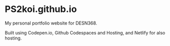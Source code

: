 # PS2koi.github.io
My personal portfolio website for DESN368.

Built using Codepen.io, Github Codespaces and Hosting, and Netlify for also hosting.
